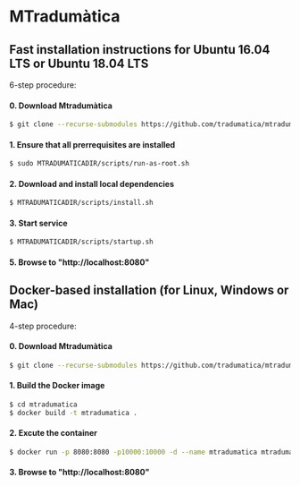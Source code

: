 # MTradumàtica

## Fast installation instructions for Ubuntu 16.04 LTS or Ubuntu 18.04 LTS

6-step procedure:

#### 0. Download Mtradumàtica

```bash
$ git clone --recurse-submodules https://github.com/tradumatica/mtradumatica
```


#### 1. Ensure that all prerrequisites are installed
 
```bash
$ sudo MTRADUMATICADIR/scripts/run-as-root.sh
```

#### 2. Download and install local dependencies
 
```bash
$ MTRADUMATICADIR/scripts/install.sh
```

#### 3. Start service

```bash
$ MTRADUMATICADIR/scripts/startup.sh
```

#### 5. Browse to "http://localhost:8080"

## Docker-based installation (for Linux, Windows or Mac)

4-step procedure:

#### 0. Download Mtradumàtica

```bash
$ git clone --recurse-submodules https://github.com/tradumatica/mtradumatica
```

#### 1. Build the Docker image

```bash
$ cd mtradumatica
$ docker build -t mtradumatica .
```

#### 2. Excute the container

```bash
$ docker run -p 8080:8080 -p10000:10000 -d --name mtradumatica mtradumatica
```

#### 3. Browse to "http://localhost:8080"



